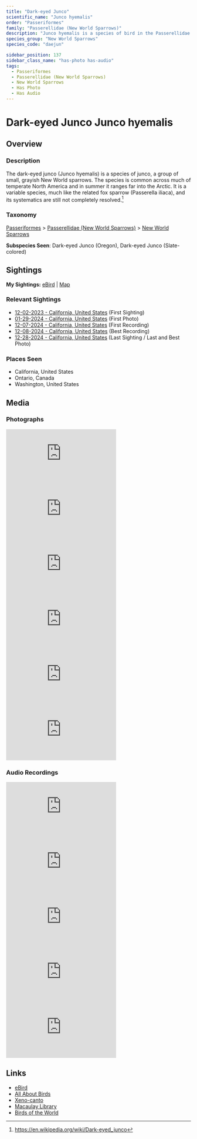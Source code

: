 ```yaml
---
title: "Dark-eyed Junco"
scientific_name: "Junco hyemalis"
order: "Passeriformes"
family: "Passerellidae (New World Sparrows)"
description: "Junco hyemalis is a species of bird in the Passerellidae (New World Sparrows) family. It has been observed 22 times. It has been photographed. It has been recorded."
species_group: "New World Sparrows"
species_code: "daejun"

sidebar_position: 137
sidebar_class_name: "has-photo has-audio"
tags: 
  - Passeriformes
  - Passerellidae (New World Sparrows)
  - New World Sparrows
  - Has Photo
  - Has Audio
---
```


# Dark-eyed Junco <span className='sci_name'>Junco hyemalis</span>

## Overview

### Description
The dark-eyed junco (Junco hyemalis) is a species of junco, a group of small, grayish New World sparrows. The species is common across much of temperate North America and in summer it ranges far into the Arctic. It is a variable species, much like the related fox sparrow (Passerella iliaca), and its systematics are still not completely resolved.[^1]

[^1]: https://en.wikipedia.org/wiki/Dark-eyed_junco

### Taxonomy
[Passeriformes](/tags/passeriformes) > [Passerellidae (New World Sparrows)](/tags/passerellidae-new-world-sparrows) > [New World Sparrows](/tags/new-world-sparrows)

**Subspecies Seen**: Dark-eyed Junco (Oregon), Dark-eyed Junco (Slate-colored)


## Sightings

**My Sightings:** [eBird](https://ebird.org/lifelist?r=world&time=life&spp=daejun) | [Map](/map?species_code=daejun)

### Relevant Sightings

* [12-02-2023 - California, United States](https://ebird.org/checklist/S155611564) (First Sighting)
* [01-29-2024 - California, United States](https://ebird.org/checklist/S160285558) (First Photo)
* [12-07-2024 - California, United States](https://ebird.org/checklist/S204701057) (First Recording)
* [12-08-2024 - California, United States](https://ebird.org/checklist/S204849205) (Best Recording)
* [12-28-2024 - California, United States](https://ebird.org/checklist/S206912314) (Last Sighting / Last and Best Photo)

### Places Seen

* California, United States
* Ontario, Canada
* Washington, United States



## Media
### Photographs
<iframe className="photo_iframe horizontal" src="https://macaulaylibrary.org/asset/628169392/embed" frameBorder="0" allowFullScreen></iframe>
<iframe className="photo_iframe horizontal" src="https://macaulaylibrary.org/asset/628169423/embed" frameBorder="0" allowFullScreen></iframe>
<iframe className="photo_iframe horizontal" src="https://macaulaylibrary.org/asset/628169424/embed" frameBorder="0" allowFullScreen></iframe>
<iframe className="photo_iframe horizontal" src="https://macaulaylibrary.org/asset/628169432/embed" frameBorder="0" allowFullScreen></iframe>
<iframe className="photo_iframe horizontal" src="https://macaulaylibrary.org/asset/628169477/embed" frameBorder="0" allowFullScreen></iframe>
<iframe className="photo_iframe horizontal" src="https://macaulaylibrary.org/asset/614232433/embed" frameBorder="0" allowFullScreen></iframe>

### Audio Recordings
<iframe className="audio_iframe" src="https://macaulaylibrary.org/asset/627219221/embed" frameBorder="0" allowFullScreen></iframe>
<iframe className="audio_iframe" src="https://macaulaylibrary.org/asset/627219360/embed" frameBorder="0" allowFullScreen></iframe>
<iframe className="audio_iframe" src="https://macaulaylibrary.org/asset/627219397/embed" frameBorder="0" allowFullScreen></iframe>
<iframe className="audio_iframe" src="https://macaulaylibrary.org/asset/627628678/embed" frameBorder="0" allowFullScreen></iframe>
<iframe className="audio_iframe" src="https://macaulaylibrary.org/asset/627628679/embed" frameBorder="0" allowFullScreen></iframe>

## Links
* [eBird](https://ebird.org/species/daejun) 
* [All About Birds](https://www.allaboutbirds.org/guide/daejun) 
* [Xeno-canto](https://www.xeno-canto.org/species/junco-hyemalis) 
* [Macaulay Library](https://search.macaulaylibrary.org/catalog?taxonCode=daejun&sort=rating_rank_desc)
* [Birds of the World](https://birdsoftheworld.org/bow/species/daejun)
